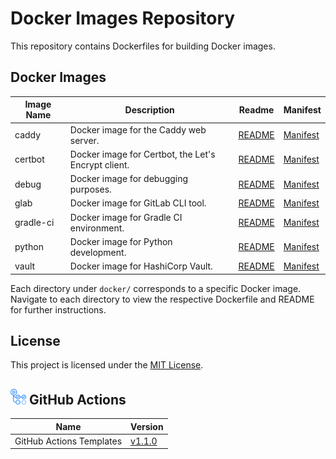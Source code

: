 # Docker Images Repository

This repository contains Dockerfiles for building Docker images.

## Docker Images

| Image Name   | Description                                         | Readme                               | Manifest                                |
|--------------|-----------------------------------------------------|--------------------------------------|-----------------------------------------|
| caddy        | Docker image for the Caddy web server.              | [README](docker/caddy/README.md)     | [Manifest](docker/caddy/Dockerfile)     |
| certbot      | Docker image for Certbot, the Let's Encrypt client. | [README](docker/certbot/README.md)   | [Manifest](docker/certbot/Dockerfile)   |
| debug        | Docker image for debugging purposes.                | [README](docker/debug/README.md)     | [Manifest](docker/debug/Dockerfile)     |
| glab         | Docker image for GitLab CLI tool.                   | [README](docker/glab/README.md)      | [Manifest](docker/glab/Dockerfile)      |
| gradle-ci    | Docker image for Gradle CI environment.             | [README](docker/gradle-ci/README.md) | [Manifest](docker/gradle-ci/Dockerfile) |
| python       | Docker image for Python development.                | [README](docker/python/README.md)    | [Manifest](docker/python/Dockerfile)    |
| vault        | Docker image for HashiCorp Vault.                   | [README](docker/vault/README.md)     | [Manifest](docker/vault/Dockerfile)     |

Each directory under `docker/` corresponds to a specific Docker image. Navigate to each directory to view the respective Dockerfile and README for further instructions.

## License

This project is licensed under the [MIT License](LICENSE).

## <img src="https://github.com/obervinov/_templates/blob/v1.0.5/icons/github-actions.png" width="25" title="github-actions"> GitHub Actions
| Name  | Version |
| ------------------------ | ----------- |
| GitHub Actions Templates | [v1.1.0](https://github.com/obervinov/_templates/tree/v1.1.0) |